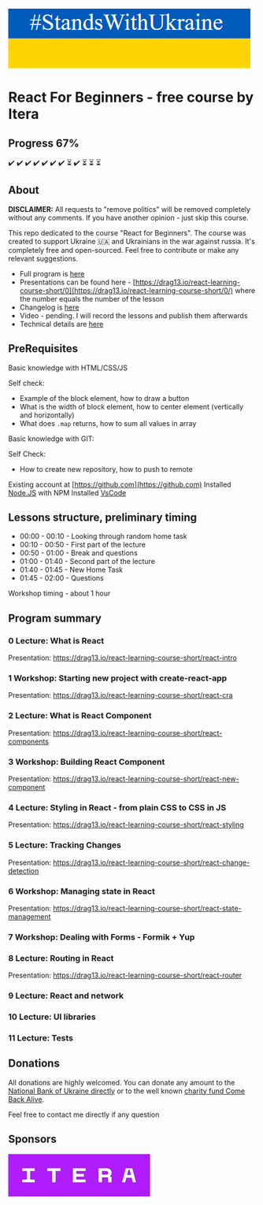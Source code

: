 [![StandsWithUkraine](https://raw.githubusercontent.com/Drag13/drag13.github.io/development/swu.PNG)](https://savelife.in.ua/en/donate/)

# React For Beginners - free course by Itera

## Progress 67%

✔️ ✔️ ✔️ ✔️ ✔️ ✔️ ✔️ ⏳ ✔️ ⏳ ⏳ ⏳ 

## About

**DISCLAIMER:**
All requests to "remove politics" will be removed completely without any comments. If you have another opinion - just skip this course.

This repo dedicated to the course "React for Beginners". The course was created to support Ukraine 🇺🇦 and Ukrainians in the war against russia. It's completely free and open-sourced. Feel free to contribute or make any relevant suggestions.

- Full program is [here](PROGRAM.md)
- Presentations can be found here - [https://drag13.io/react-learning-course-short/0](https://drag13.io/react-learning-course-short/0/) where the number equals the number of the lesson
- Changelog is [here](CHANGELOG.md)
- Video - pending. I will record the lessons and publish them afterwards
- Technical details are [here](devlog.md)

## PreRequisites

Basic knowledge with HTML/CSS/JS

Self check:

- Example of the block element, how to draw a button
- What is the width of block element, how to center element (vertically and horizontally)
- What does `.map` returns, how to sum all values in array

Basic knowledge with GIT:

Self Check:

- How to create new repository, how to push to remote

Existing account at [https://github.com](https://github.com)
Installed [Node.JS](https://nodejs.org/en/) with NPM
Installed [VsCode](https://code.visualstudio.com/)

## Lessons structure, preliminary timing

- 00:00 - 00:10 - Looking through random home task
- 00:10 - 00:50 - First part of the lecture
- 00:50 - 01:00 - Break and questions
- 01:00 - 01:40 - Second part of the lecture
- 01:40 - 01:45 - New Home Task
- 01:45 - 02:00 - Questions

Workshop timing - about 1 hour

## Program summary

### 0 Lecture: What is React

Presentation: https://drag13.io/react-learning-course-short/react-intro

### 1 Workshop: Starting new project with create-react-app

Presentation: https://drag13.io/react-learning-course-short/react-cra

### 2 Lecture: What is React Component

Presentation: https://drag13.io/react-learning-course-short/react-components

### 3 Workshop: Building React Component

Presentation: https://drag13.io/react-learning-course-short/react-new-component

### 4 Lecture: Styling in React - from plain CSS to CSS in JS

Presentation: https://drag13.io/react-learning-course-short/react-styling

### 5 Lecture: Tracking Changes

Presentation: https://drag13.io/react-learning-course-short/react-change-detection

### 6 Workshop: Managing state in React

Presentation: https://drag13.io/react-learning-course-short/react-state-management

### 7 Workshop: Dealing with Forms - Formik + Yup

### 8 Lecture: Routing in React

Presentation: https://drag13.io/react-learning-course-short/react-router

### 9 Lecture: React and network

### 10 Lecture: UI libraries

### 11 Lecture: Tests

## Donations

All donations are highly welcomed. You can donate any amount to the [National Bank of Ukraine directly](https://bank.gov.ua/en/news/all/natsionalniy-bank-vidkriv-spetsrahunok-dlya-zboru-koshtiv-na-potrebi-armiyi) or to the well known [charity fund Come Back Alive](https://www.comebackalive.in.ua/donate).

Feel free to contact me directly if any question

## Sponsors
[
![](/presentations/shared/imgs/Itera-logo-white-fuchsia.jpg)
](itera.com)